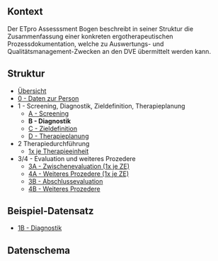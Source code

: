 ## Kontext

Der ETpro Assesssment Bogen beschreibt in seiner Struktur die Zusammenfassung einer konkreten ergotherapeutischen
Prozessdokumentation, welche zu Auswertungs- und Qualitätsmanagement-Zwecken an den DVE übermittelt werden kann.

## Struktur

- [Übersicht](Questionnaire-ETproAssessment.html)
- [0 - Daten zur Person](Questionnaire-ETproAssessmentPersonalData.html)
- 1 - Screening, Diagnostik, Zieldefinition, Therapieplanung
  - [A - Screening](Questionnaire-ETproAssessmentScreening.html)
  - **B - Diagnostik**
  - [C - Zieldefinition](Questionnaire-ETproAssessmentGoalDefinition.html)
  - [D - Therapieplanung](Questionnaire-ETproAssessmentTherapyPlanning.html)
- 2 Therapiedurchführung
  - [1x je Therapieeinheit](Questionnaire-ETproAssessmentTherapyExecution.html)
- 3/4 - Evaluation und weiteres Prozedere
  - [3A - Zwischenevaluation (1x je ZE)](Questionnaire-ETproAssessmentIntermediateEvaluation.html)
  - [4A - Weiteres Prozedere (1x je ZE)](Questionnaire-ETproAssessmentIntermediateFurtherProceeding.html)
  - [3B - Abschlussevaluation](Questionnaire-ETproAssessmentFinalEvaluation.html)
  - [4B - Weiteres Prozedere](Questionnaire-ETproAssessmentFinalFurtherProceeding.html)

## Beispiel-Datensatz

- [1B - Diagnostik](QuestionnaireResponse-ETproAssessment01Diagnostics.html)

## Datenschema